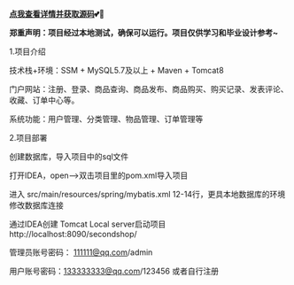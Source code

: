  **[点我查看详情并获取源码](http://blog.cyrobot.top/blog/article/161)💕🤞** 

 **郑重声明：项目经过本地测试，确保可以运行。项目仅供学习和毕业设计参考~** 


1.项目介绍

技术栈+环境：SSM + MySQL5.7及以上 + Maven + Tomcat8

门户网站：注册、登录、商品查询、商品发布、商品购买、购买记录、发表评论、收藏、订单中心等。

系统功能：用户管理、分类管理、物品管理、订单管理等

2.项目部署

创建数据库，导入项目中的sql文件

打开IDEA，open——>双击项目里的pom.xml导入项目

进入 src/main/resources/spring/mybatis.xml 12-14行，更具本地数据库的环境修改数据库连接

通过IDEA创建 Tomcat Local server启动项目 http://localhost:8090/secondshop/

管理员账号密码： 111111@qq.com/admin

用户账号密码：133333333@qq.com/123456 或者自行注册
